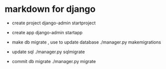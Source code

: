 # markdown for django

- create project
django-admin startproject <project-name> 

- create app
django-admin startapp <app-name>

- make db migrate , use to update database
./manager.py makemigrations <app-name>

- update sql 
./manager.py sqlmigrate <app-name> <migrate-seq>

- commit db migrate
./manager.py migrate 

